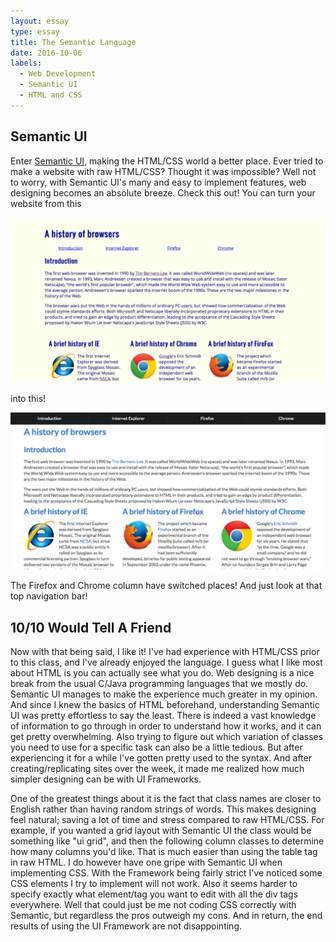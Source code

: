 ```yaml
---
layout: essay
type: essay
title: The Semantic Language
date: 2016-10-06
labels:
  - Web Development
  - Semantic UI
  - HTML and CSS
---
```


## Semantic UI

Enter <a href="http://semantic-ui.com/">Semantic UI</a>, making the HTML/CSS world a better place. Ever tried to make a website with raw HTML/CSS? Thought it was impossible? Well not to worry, with Semantic UI's many and easy to implement features, web designing becomes an absolute breeze. Check this out! You can turn your website from this

<img class="ui floated rounded image" src="../images/browsinghistory-before.png">

into this!

<img class="ui floated rounded image" src="../images/browsinghistory-after.png">

The Firefox and Chrome column have switched places! And just look at that top navigation bar! 

## 10/10 Would Tell A Friend

Now with that being said, I like it! I've had experience with HTML/CSS prior to this class, and I've already enjoyed the language. I guess what I like most about HTML is you can actually see what you do. Web designing is a nice break from the usual C/Java programming languages that we mostly do. Semantic UI manages to make the experience much greater in my opinion. And since I knew the basics of HTML beforehand, understanding Semantic UI was pretty effortless to say the least. There is indeed a vast knowledge of information to go through in order to understand how it works, and it can get pretty overwhelming. Also trying to figure out which variation of classes you need to use for a specific task can also be a little tedious. But after experiencing it for a while I've gotten pretty used to the syntax. And after creating/replicating sites over the week, it made me realized how much simpler designing can be with UI Frameworks. 

One of the greatest things about it is the fact that class names are closer to English rather than having random strings of words. This makes designing feel natural; saving a lot of time and stress compared to raw HTML/CSS. For example, if you wanted a grid layout with Semantic UI the class would be something like "ui grid", and then the following column classes to determine how many columns you'd like. That is much easier than using the table tag in raw HTML. I do however have one gripe with Semantic UI when implementing CSS. With the Framework being fairly strict I've noticed some CSS elements I try to implement will not work. Also it seems harder to specify exactly what element/tag you want to edit with all the div tags everywhere. Well that could just be me not coding CSS correctly with Semantic, but regardless the pros outweigh my cons. And in return, the end results of using the UI Framework are not disappointing.  
